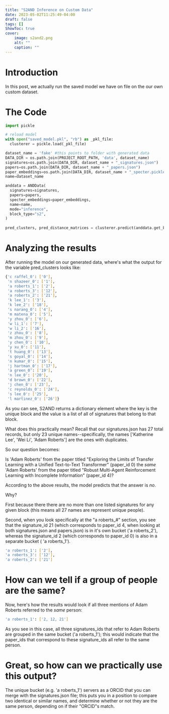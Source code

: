 ```yaml
---
title: "S2AND Inference on Custom Data"
date: 2023-05-02T11:25:49-04:00
draft: false
tags: []
ShowToc: true
cover:
    image: s2and2.png
    alt: ""
    caption: ""
---
```


# Introduction

In this post, we actually run the saved model we have on file on the our own custom dataset.

# The Code 

```python
import pickle

# reload model
with open("saved_model.pkl", "rb") as _pkl_file:
  clusterer = pickle.load(_pkl_file)

dataset_name = 'fake' #this points to folder with generated data
DATA_DIR = os.path.join(PROJECT_ROOT_PATH, 'data', dataset_name)
signatures=os.path.join(DATA_DIR, dataset_name + "_signatures.json")
papers=os.path.join(DATA_DIR, dataset_name + "_papers.json")
paper_embeddings=os.path.join(DATA_DIR, dataset_name + "_specter.pickle")
name=dataset_name

anddata = ANDData(
  signatures=signatures,
  papers=papers,
  specter_embeddings=paper_embeddings,
  name=name,
  mode="inference",
  block_type="s2",
)
   
pred_clusters, pred_distance_matrices = clusterer.predict(anddata.get_blocks(), anddata)

```
# Analyzing the results

After running the model on our generated data, where's what the output for the variable pred_clusters looks like:

```sh
{'c raffel_0': ['0'],
 'n shazeer_0': ['1'],
 'a roberts_1': ['2'],
 'a roberts_3': ['12'],
 'a roberts_2': ['21'],
 'k lee_1': ['3'],
 'k lee_2': ['18'],
 's narang_0': ['4'],
 'm matena_0': ['5'],
 'y zhou_0': ['6'],
 'w li_1': ['7'],
 'w li_2': ['16'],
 'z zhou_0': ['8'],
 'm zhou_0': ['9'],
 'y chen_0': ['10'],
 'y xu_0': ['11'],
 't huang_0': ['13'],
 's goyal_0': ['14'],
 'n kumar_0': ['15'],
 'j hartman_0': ['17'],
 'a green_0': ['19'],
 'n lee_0': ['20'],
 'd brown_0': ['22'],
 'j chen_0': ['23'],
 'c reynolds_0': ['24'],
 's lee_0': ['25'],
 'l martinez_0': ['26']}
 ```

 As you can see, S2AND returns a dictionary element where the key is the unique block and the value is a list of all of signatures that belong to that block.

 What does this practically mean? Recall that our signatures.json has 27 total records, but only 23 unique names--specifically, the names ['Katherine Lee', 'Wei Li', 'Adam Roberts'] are the ones with duplicates.

 So our question becomes: 
 
 Is 'Adam Roberts' from the paper titled "Exploring the Limits of Transfer Learning with a Unified Text-to-Text Transformer" (paper_id 0) the *same* 'Adam Roberts' from the paper titled "Robust Multi-Agent Reinforcement Learning with Incomplete Information" (paper_id 4)?

 According to the above results, the model predicts that the answer is *no*.

 Why? 
 
 First because there there are no more than one listed signatures for any given block (this means all 27 names are represent unique people).

 Second, when you look specifically at the "a roberts_#" section, you see that the signature_id 21 (which corresponds to paper_id 4, when looking at both signatures.json and papers.json) is in it's own bucket ('a roberts_2'), whereas the signature_id 2 (which corresponds to paper_id 0) is also in a separate bucket ( 'a roberts_1').

 ```sh
 'a roberts_1': ['2'],
 'a roberts_3': ['12'],
 'a roberts_2': ['21']
 ```

 # How can we tell if a group of people are the same?

Now, here's how the results would look if all three mentions of Adam Roberts referred to the *same* person:

 ```sh
 'a roberts_1': ['2, 12, 21']
 ```

 As you see in this case, all three signatures_ids that refer to Adam Roberts are grouped in the same bucket ('a roberts_1'); this would indicate that the paper_ids that correspond to these signature_ids all refer to the same person.

 # Great, so how can we practically use this output?

 The unique bucket (e.g. 'a roberts_1') servers as a ORCID that you can merge with the signatures.json file; this puts you in a position to compare two identical or similar names, and determine whether or not they are the same person, depending on if their "ORCID"s match.